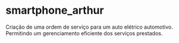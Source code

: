 # smartphone_arthur
Criação de uma ordem de serviço para um auto elétrico automotivo. Permitindo um gerenciamento eficiente dos serviços prestados.
